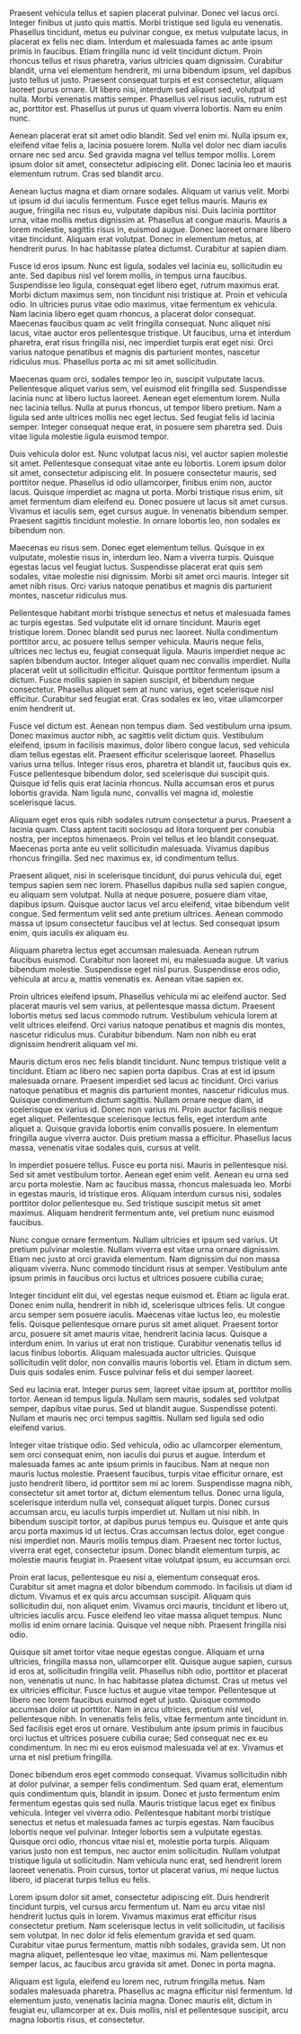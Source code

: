 Praesent vehicula tellus et sapien placerat pulvinar. Donec vel lacus orci. Integer finibus ut justo quis mattis. Morbi tristique sed ligula eu venenatis. Phasellus tincidunt, metus eu pulvinar congue, ex metus vulputate lacus, in placerat ex felis nec diam. Interdum et malesuada fames ac ante ipsum primis in faucibus. Etiam fringilla nunc id velit tincidunt dictum. Proin rhoncus tellus et risus pharetra, varius ultricies quam dignissim. Curabitur blandit, urna vel elementum hendrerit, mi urna bibendum ipsum, vel dapibus justo tellus ut justo. Praesent consequat turpis et est consectetur, aliquam laoreet purus ornare. Ut libero nisi, interdum sed aliquet sed, volutpat id nulla. Morbi venenatis mattis semper. Phasellus vel risus iaculis, rutrum est ac, porttitor est. Phasellus ut purus ut quam viverra lobortis. Nam eu enim nunc.

Aenean placerat erat sit amet odio blandit. Sed vel enim mi. Nulla ipsum ex, eleifend vitae felis a, lacinia posuere lorem. Nulla vel dolor nec diam iaculis ornare nec sed arcu. Sed gravida magna vel tellus tempor mollis. Lorem ipsum dolor sit amet, consectetur adipiscing elit. Donec lacinia leo et mauris elementum rutrum. Cras sed blandit arcu.

Aenean luctus magna et diam ornare sodales. Aliquam ut varius velit. Morbi ut ipsum id dui iaculis fermentum. Fusce eget tellus mauris. Mauris ex augue, fringilla nec risus eu, vulputate dapibus nisi. Duis lacinia porttitor urna, vitae mollis metus dignissim at. Phasellus at congue mauris. Mauris a lorem molestie, sagittis risus in, euismod augue. Donec laoreet ornare libero vitae tincidunt. Aliquam erat volutpat. Donec in elementum metus, at hendrerit purus. In hac habitasse platea dictumst. Curabitur at sapien diam.

Fusce id eros ipsum. Nunc est ligula, sodales vel lacinia eu, sollicitudin eu ante. Sed dapibus nisl vel lorem mollis, in tempus urna faucibus. Suspendisse leo ligula, consequat eget libero eget, rutrum maximus erat. Morbi dictum maximus sem, non tincidunt nisi tristique at. Proin et vehicula odio. In ultricies purus vitae odio maximus, vitae fermentum ex vehicula. Nam lacinia libero eget quam rhoncus, a placerat dolor consequat. Maecenas faucibus quam ac velit fringilla consequat. Nunc aliquet nisi lacus, vitae auctor eros pellentesque tristique. Ut faucibus, urna et interdum pharetra, erat risus fringilla nisi, nec imperdiet turpis erat eget nisi. Orci varius natoque penatibus et magnis dis parturient montes, nascetur ridiculus mus. Phasellus porta ac mi sit amet sollicitudin.

Maecenas quam orci, sodales tempor leo in, suscipit vulputate lacus. Pellentesque aliquet varius sem, vel euismod elit fringilla sed. Suspendisse lacinia nunc at libero luctus laoreet. Aenean eget elementum lorem. Nulla nec lacinia tellus. Nulla at purus rhoncus, ut tempor libero pretium. Nam a ligula sed ante ultrices mollis nec eget lectus. Sed feugiat felis id lacinia semper. Integer consequat neque erat, in posuere sem pharetra sed. Duis vitae ligula molestie ligula euismod tempor.

Duis vehicula dolor est. Nunc volutpat lacus nisi, vel auctor sapien molestie sit amet. Pellentesque consequat vitae ante eu lobortis. Lorem ipsum dolor sit amet, consectetur adipiscing elit. In posuere consectetur mauris, sed porttitor neque. Phasellus id odio ullamcorper, finibus enim non, auctor lacus. Quisque imperdiet ac magna ut porta. Morbi tristique risus enim, sit amet fermentum diam eleifend eu. Donec posuere ut lacus sit amet cursus. Vivamus et iaculis sem, eget cursus augue. In venenatis bibendum semper. Praesent sagittis tincidunt molestie. In ornare lobortis leo, non sodales ex bibendum non.

Maecenas eu risus sem. Donec eget elementum tellus. Quisque in ex vulputate, molestie risus in, interdum leo. Nam a viverra turpis. Quisque egestas lacus vel feugiat luctus. Suspendisse placerat erat quis sem sodales, vitae molestie nisi dignissim. Morbi sit amet orci mauris. Integer sit amet nibh risus. Orci varius natoque penatibus et magnis dis parturient montes, nascetur ridiculus mus.

Pellentesque habitant morbi tristique senectus et netus et malesuada fames ac turpis egestas. Sed vulputate elit id ornare tincidunt. Mauris eget tristique lorem. Donec blandit sed purus nec laoreet. Nulla condimentum porttitor arcu, ac posuere tellus semper vehicula. Mauris neque felis, ultrices nec lectus eu, feugiat consequat ligula. Mauris imperdiet neque ac sapien bibendum auctor. Integer aliquet quam nec convallis imperdiet. Nulla placerat velit ut sollicitudin efficitur. Quisque porttitor fermentum ipsum a dictum. Fusce mollis sapien in sapien suscipit, et bibendum neque consectetur. Phasellus aliquet sem at nunc varius, eget scelerisque nisl efficitur. Curabitur sed feugiat erat. Cras sodales ex leo, vitae ullamcorper enim hendrerit ut.

Fusce vel dictum est. Aenean non tempus diam. Sed vestibulum urna ipsum. Donec maximus auctor nibh, ac sagittis velit dictum quis. Vestibulum eleifend, ipsum in facilisis maximus, dolor libero congue lacus, sed vehicula diam tellus egestas elit. Praesent efficitur scelerisque laoreet. Phasellus varius urna tellus. Integer risus eros, pharetra et blandit ut, faucibus quis ex. Fusce pellentesque bibendum dolor, sed scelerisque dui suscipit quis. Quisque id felis quis erat lacinia rhoncus. Nulla accumsan eros et purus lobortis gravida. Nam ligula nunc, convallis vel magna id, molestie scelerisque lacus.

Aliquam eget eros quis nibh sodales rutrum consectetur a purus. Praesent a lacinia quam. Class aptent taciti sociosqu ad litora torquent per conubia nostra, per inceptos himenaeos. Proin vel tellus et leo blandit consequat. Maecenas porta ante eu velit sollicitudin malesuada. Vivamus dapibus rhoncus fringilla. Sed nec maximus ex, id condimentum tellus.

Praesent aliquet, nisi in scelerisque tincidunt, dui purus vehicula dui, eget tempus sapien sem nec lorem. Phasellus dapibus nulla sed sapien congue, eu aliquam sem volutpat. Nulla at neque posuere, posuere diam vitae, dapibus ipsum. Quisque auctor lacus vel arcu eleifend, vitae bibendum velit congue. Sed fermentum velit sed ante pretium ultrices. Aenean commodo massa ut ipsum consectetur faucibus vel at lectus. Sed consequat ipsum enim, quis iaculis ex aliquam eu.

Aliquam pharetra lectus eget accumsan malesuada. Aenean rutrum faucibus euismod. Curabitur non laoreet mi, eu malesuada augue. Ut varius bibendum molestie. Suspendisse eget nisl purus. Suspendisse eros odio, vehicula at arcu a, mattis venenatis ex. Aenean vitae sapien ex.

Proin ultrices eleifend ipsum. Phasellus vehicula mi ac eleifend auctor. Sed placerat mauris vel sem varius, at pellentesque massa dictum. Praesent lobortis metus sed lacus commodo rutrum. Vestibulum vehicula lorem at velit ultrices eleifend. Orci varius natoque penatibus et magnis dis montes, nascetur ridiculus mus. Curabitur bibendum. Nam non nibh eu erat dignissim hendrerit aliquam vel mi.

Mauris dictum eros nec felis blandit tincidunt. Nunc tempus tristique velit a tincidunt. Etiam ac libero nec sapien porta dapibus. Cras at est id ipsum malesuada ornare. Praesent imperdiet sed lacus ac tincidunt. Orci varius natoque penatibus et magnis dis parturient montes, nascetur ridiculus mus. Quisque condimentum dictum sagittis. Nullam ornare neque diam, id scelerisque ex varius id. Donec non varius mi. Proin auctor facilisis neque eget aliquet. Pellentesque scelerisque lectus felis, eget interdum ante aliquet a. Quisque gravida lobortis enim convallis posuere. In elementum fringilla augue viverra auctor. Duis pretium massa a efficitur. Phasellus lacus massa, venenatis vitae sodales quis, cursus at velit.

In imperdiet posuere tellus. Fusce eu porta nisi. Mauris in pellentesque nisi. Sed sit amet vestibulum tortor. Aenean eget enim velit. Aenean eu urna sed arcu porta molestie. Nam ac faucibus massa, rhoncus malesuada leo. Morbi in egestas mauris, id tristique eros. Aliquam interdum cursus nisi, sodales porttitor dolor pellentesque eu. Sed tristique suscipit metus sit amet maximus. Aliquam hendrerit fermentum ante, vel pretium nunc euismod faucibus.

Nunc congue ornare fermentum. Nullam ultricies et ipsum sed varius. Ut pretium pulvinar molestie. Nullam viverra est vitae urna ornare dignissim. Etiam nec justo at orci gravida elementum. Nam dignissim dui non massa aliquam viverra. Nunc commodo tincidunt risus at semper. Vestibulum ante ipsum primis in faucibus orci luctus et ultrices posuere cubilia curae;

Integer tincidunt elit dui, vel egestas neque euismod et. Etiam ac ligula erat. Donec enim nulla, hendrerit in nibh id, scelerisque ultrices felis. Ut congue arcu semper sem posuere iaculis. Maecenas vitae luctus leo, eu molestie felis. Quisque pellentesque ornare purus sit amet aliquet. Praesent tortor arcu, posuere sit amet mauris vitae, hendrerit lacinia lacus. Quisque a interdum enim. In varius ut erat non tristique. Curabitur venenatis tellus id lacus finibus lobortis. Aliquam malesuada auctor ultricies. Quisque sollicitudin velit dolor, non convallis mauris lobortis vel. Etiam in dictum sem. Duis quis sodales enim. Fusce pulvinar felis et dui semper laoreet.

Sed eu lacinia erat. Integer purus sem, laoreet vitae ipsum at, porttitor mollis tortor. Aenean id tempus ligula. Nullam sem mauris, sodales sed volutpat semper, dapibus vitae purus. Sed ut blandit augue. Suspendisse potenti. Nullam et mauris nec orci tempus sagittis. Nullam sed ligula sed odio eleifend varius.

Integer vitae tristique odio. Sed vehicula, odio ac ullamcorper elementum, sem orci consequat enim, non iaculis dui purus et augue. Interdum et malesuada fames ac ante ipsum primis in faucibus. Nam at neque non mauris luctus molestie. Praesent faucibus, turpis vitae efficitur ornare, est justo hendrerit libero, id porttitor sem mi ac lorem. Suspendisse magna nibh, consectetur sit amet tortor at, dictum elementum tellus. Donec urna ligula, scelerisque interdum nulla vel, consequat aliquet turpis. Donec cursus accumsan arcu, eu iaculis turpis imperdiet ut. Nullam ut nisi nibh. In bibendum suscipit tortor, at dapibus purus tempus eu. Quisque et ante quis arcu porta maximus id ut lectus. Cras accumsan lectus dolor, eget congue nisi imperdiet non. Mauris mollis tempus diam. Praesent nec tortor luctus, viverra erat eget, consectetur ipsum. Donec blandit elementum turpis, ac molestie mauris feugiat in. Praesent vitae volutpat ipsum, eu accumsan orci.

Proin erat lacus, pellentesque eu nisi a, elementum consequat eros. Curabitur sit amet magna et dolor bibendum commodo. In facilisis ut diam id dictum. Vivamus et ex quis arcu accumsan suscipit. Aliquam quis sollicitudin dui, non aliquet enim. Vivamus orci mauris, tincidunt et libero ut, ultricies iaculis arcu. Fusce eleifend leo vitae massa aliquet tempus. Nunc mollis id enim ornare lacinia. Quisque vel neque nibh. Praesent fringilla nisi odio.

Quisque sit amet tortor vitae neque egestas congue. Aliquam et urna ultricies, fringilla massa non, ullamcorper elit. Quisque augue sapien, cursus id eros at, sollicitudin fringilla velit. Phasellus nibh odio, porttitor et placerat non, venenatis ut nunc. In hac habitasse platea dictumst. Cras ut metus vel ex ultricies efficitur. Fusce luctus et augue vitae tempor. Pellentesque ut libero nec lorem faucibus euismod eget ut justo. Quisque commodo accumsan dolor ut porttitor. Nam in arcu ultricies, pretium nisl vel, pellentesque nibh. In venenatis felis felis, vitae fermentum ante tincidunt in. Sed facilisis eget eros ut ornare. Vestibulum ante ipsum primis in faucibus orci luctus et ultrices posuere cubilia curae; Sed consequat nec ex eu condimentum. In nec mi eu eros euismod malesuada vel at ex. Vivamus et urna et nisl pretium fringilla.

Donec bibendum eros eget commodo consequat. Vivamus sollicitudin nibh at dolor pulvinar, a semper felis condimentum. Sed quam erat, elementum quis condimentum quis, blandit in ipsum. Donec et justo fermentum enim fermentum egestas quis sed nulla. Mauris tristique lacus eget ex finibus vehicula. Integer vel viverra odio. Pellentesque habitant morbi tristique senectus et netus et malesuada fames ac turpis egestas. Nam faucibus lobortis neque vel pulvinar. Integer lobortis sem a vulputate egestas. Quisque orci odio, rhoncus vitae nisl et, molestie porta turpis. Aliquam varius justo non est tempus, nec auctor enim sollicitudin. Nullam volutpat tristique ligula ut sollicitudin. Nam vehicula nunc erat, sed hendrerit lorem laoreet venenatis. Proin cursus, tortor ut placerat varius, mi neque luctus libero, id placerat turpis tellus eu felis.

Lorem ipsum dolor sit amet, consectetur adipiscing elit. Duis hendrerit tincidunt turpis, vel cursus arcu fermentum ut. Nam eu arcu vitae nisl hendrerit luctus quis in lorem. Vivamus maximus erat efficitur risus consectetur pretium. Nam scelerisque lectus in velit sollicitudin, ut facilisis sem volutpat. In nec dolor id felis elementum gravida et sed quam. Curabitur vitae purus fermentum, mattis nibh sodales, gravida sem. Ut non magna aliquet, pellentesque leo vitae, maximus mi. Nam pellentesque semper lacus, ac faucibus arcu gravida sit amet. Donec in porta magna.

Aliquam est ligula, eleifend eu lorem nec, rutrum fringilla metus. Nam sodales malesuada pharetra. Phasellus ac magna efficitur nisl fermentum. Id elementum justo, venenatis lacinia magna. Donec mauris elit, dictum in feugiat eu, ullamcorper at ex. Duis mollis, nisl et pellentesque suscipit, arcu magna lobortis risus, et consectetur. 
